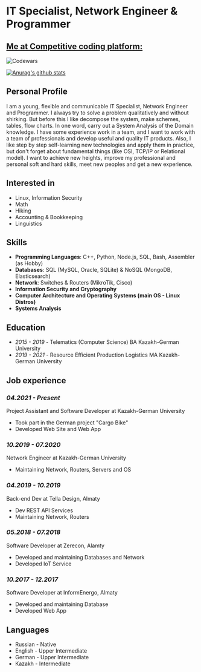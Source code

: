 # IT Specialist, Network Engineer & Programmer

## [Me at Competitive coding platform:](https://www.codewars.com/users/SA-Inc)
![Codewars](https://www.codewars.com/users/SA-Inc/badges/large)

[![Anurag's github stats](https://github-readme-stats.vercel.app/api?username=SA-Inc&count_private=true&show_icons=true&theme=synthwave)](https://github.com/anuraghazra/github-readme-stats)

## Personal Profile
I am a young, flexible and communicable IT Specialist, Network Engineer and Programmer. I always try to solve a problem qualitatively and without shirking. But before this I like decompose the system, make schemes, tables, flow charts. In one word, carry out a System Analysis of the Domain knowledge. I have some experience work in a team, and I want to work with a team of professionals and develop useful and quality IT products. Also, I like step by step self-learning new technologies and apply them in practice, but don't forget about fundamental things (like OSI, TCP/IP or Relational model). I want to achieve new heights, improve my professional and personal soft and hard skills, meet new peoples and get a new experience.

## Interested in
- Linux, Information Security
- Math
- Hiking
- Accounting & Bookkeeping
- Linguistics

## Skills
- **Programming Languages**: C++, Python, Node.js, SQL, Bash, Assembler (as Hobby)
- **Databases**: SQL (MySQL, Oracle, SQLite) & NoSQL (MongoDB, Elasticsearch)
- **Network**: Switches & Routers (MikroTik, Cisco)
- **Information Security and Cryptography**
- **Computer Architecture and Operating Systems (main OS - Linux Distros)**
- **Systems Analysis**

## Education
- _2015 - 2019_ - Telematics (Computer Science) BA Kazakh-German University
- _2019 - 2021_ - Resource Efficient Production Logistics MA Kazakh-German University

## Job experience
### _04.2021 - Present_
Project Assistant and Software Developer at Kazakh-German University
- Took part in the German project "Cargo Bike"
- Developed Web Site and Web App

### _10.2019 - 07.2020_
Network Engineer at Kazakh-German University
- Maintaining Network, Routers, Servers and OS

### _04.2019 - 10.2019_
Back-end Dev at Tella Design, Almaty
- Dev REST API Services
- Maintaining Network, Routers

### _05.2018 - 07.2018_
Software Developer at Zerecon, Alamty
- Developed and maintaining Databases and Network
- Developed IoT Service

### _10.2017 - 12.2017_
Software Developer at InformEnergo, Almaty
- Developed and maintaining Database
- Developed Web App

## Languages
- Russian - Native
- English - Upper Intermediate
- German - Upper Intermediate
- Kazakh - Intermediate

